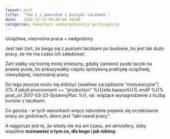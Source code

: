 ```yaml
---
layout: post
title:  "Tam i z powrotem z pustymi taczkami."
date:   2020-12-12 09:00:00 +0100
categories: komentarz samoorganizacja partycypacja
---
```



Uciążliwa, nieznośna praca + nadgodziny

Jest taki żart, że biega się z pustymi taczkami po budowie, bo jest tak dużo pracy, że nie ma czasu ich załadować.

Żart stałby się trochę mniej śmieszny, gdyby zamienić puste taczki na prawie puste, bo pokazywałby często spotykaną praktykę uciążliwej, niewydajnej, nieznośnej pracy. 

Do tego jeszcze może się dołożyć [wadliwe zarządzanie "motywacyjne"]({% if jekyll.environment == "production" %}{{site.baseurl}}{% endif %}{% post_url 2017-03-23-SystemyPlac %}), np. wiążące wynagrodzenie z liczbą kursów z taczkami.

Co gorsza - w tych warunkach wręcz naturalnie pojawia się oczekiwanie pracy po godzinach, skoro jest "taki nawał pracy".

A najgorsze jest to, że wtedy nie ma ani czasu, ani atmosfery, żeby wspólnie **rozmawiać o tym co, dla kogo i jak robimy**. 

